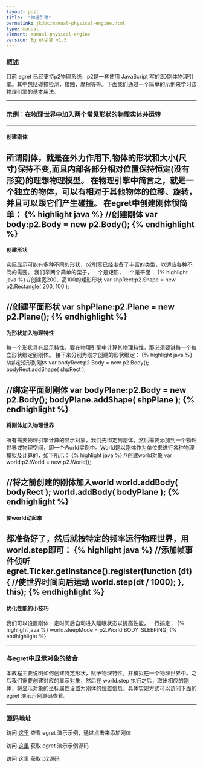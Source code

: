 ```yaml
---
layout: post
title:  "物理引擎"
permalink: jkdoc/manual-physical-engine.html
type: manual
element: manual-physical-engine
version: Egret引擎 v1.5
---
```



### 概述

目前 egret 已经支持p2物理系统，p2是一套使用 JavaScript 写的2D刚体物理引擎。其中包括碰撞检测，接触，摩擦等等。下面我们通过一个简单的示例来学习该物理引擎的基本用法。

------


### 示例：在物理世界中加入两个常见形状的物理实体并运转
------
#### 创建刚体
所谓刚体，就是在外力作用下,物体的形状和大小(尺寸)保持不变,而且内部各部分相对位置保持恒定(没有形变)的理想物理模型。
在物理引擎中简言之，就是一个独立的物体，可以有相对于其他物体的位移、旋转，并且可以跟它们产生碰撞。
在egret中创建刚体很简单：
{% highlight java %}
//创建刚体
var body:p2.Body = new p2.Body();
{% endhighlight %}
------


#### 创建形状
实际显示可能有多种不同的形状，p2引擎已经准备了丰富的类型，以适应各种不同的需要。
我们举两个简单的栗子，一个是矩形，一个是平面：
{% highlight java %}
//创建宽200、高100的矩形形状
var shpRect:p2.Shape = new p2.Rectangle( 200, 100 );

//创建平面形状
var shpPlane:p2.Plane = new p2.Plane();
{% endhighlight %}
------


#### 为形状加入物理特性
每一个形状具有显示特性，要在物理引擎中计算其物理特性，那必须要讲每一个独立形状绑定到刚体。
接下来分别为刚才创建的形状绑定：
{% highlight java %}
//绑定矩形到刚体
var bodyRect:p2.Body = new p2.Body();
bodyRect.addShape( shpRect );

//绑定平面到刚体
var bodyPlane:p2.Body = new p2.Body();
bodyPlane.addShape( shpPlane );
{% endhighlight %}
------


#### 将刚体加入物理世界
所有需要物理引擎计算的显示对象，我们先绑定到刚体，然后需要添加到一个物理世界或物理空间，即一个World实例中。World是以刚体作为单位来进行各种物理模拟及计算的，如下所示：
{% highlight java %}
//创建world对象
var world:p2.World = new p2.World();

//将之前创建的刚体加入world
world.addBody( bodyRect );
world.addBody( bodyPlane );
{% endhighlight %}
------


#### 使world动起来
都准备好了，然后就按特定的频率运行物理世界，用world.step即可：
{% highlight java %}
//添加帧事件侦听
egret.Ticker.getInstance().register(function (dt) {
	//使世界时间向后运动
	world.step(dt / 1000);
}, this);
{% endhighlight %}
------


#### 优化性能的小技巧
我们可以设置刚体一定时间后自动进入睡眠状态以提高性能，一行搞定：
{% highlight java %}
world.sleepMode = p2.World.BODY_SLEEPING;
{% endhighlight %}

-----

### 与egret中显示对象的结合

本教程主要说明如何创建特定形状，赋予物理特性，并模拟在一个物理世界中。之后我们需要创建对应的显示对象，然后在 world.step 执行之后，取出相应的刚体，将显示对象的坐标属性设置为刚体的位置信息。具体实现方式可以访问下面的 egret 演示示例源码查看。

-----

### 源码地址

访问 <a href="http://static.egret-labs.org/egret-game/example/html5/physics" target="_blank">这里</a> 查看 egret 演示示例，通过点击来添加刚体

访问 <a href="https://github.com/egret-labs/egret-game-library">这里</a> 获取 egret 演示示例源码

访问 <a href="https://github.com/schteppe/p2.js">这里</a> 获取 p2源码